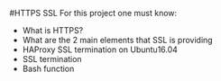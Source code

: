 #HTTPS SSL
For this project one must know:
-	What is HTTPS?
-	What are the 2 main elements that SSL is providing
-	HAProxy SSL termination on Ubuntu16.04
-	SSL termination
-	Bash function
